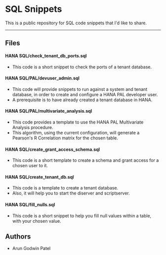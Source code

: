 # SQL Snippets

This is a public repository for SQL code snippets that I'd like to share.

***

## Files

#### HANA SQL/check_tenant_db_ports.sql
- This code is a short snippet to check the ports of a tenant database. 

#### HANA SQL/PAL/devuser_admin.sql
- This code will provide snippets to run against a system and tenant database, in order to create and configure a HANA PAL developer user.
- A prerequisite is to have already created a tenant database in HANA.

#### HANA SQL/PAL/multivariate_analysis.sql
- This code provides a template to use the HANA PAL Multivariate Analysis procedure.
- This algorithm, using the current configuration, will generate a Pearson's R Correlation matrix for the chosen table. 

#### HANA SQL/create_grant_access_schema.sql
- This code is a short template to create a schema and grant access for a chosen user to it. 

#### HANA SQL/create_tenant_db.sql
- This code is a template to create a tenant database.
- Also, it will help you to start the diserver and scriptserver.

#### HANA SQL/fill_nulls.sql
- This code is a short snippet to help you fill null values within a table, with your chosen value.


## Authors
- Arun Godwin Patel